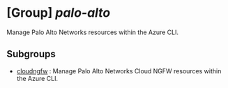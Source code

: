 # [Group] _palo-alto_

Manage Palo Alto Networks resources within the Azure CLI.

## Subgroups

- [cloudngfw](/Commands/palo-alto/cloudngfw/readme.md)
: Manage Palo Alto Networks Cloud NGFW resources within the Azure CLI.
